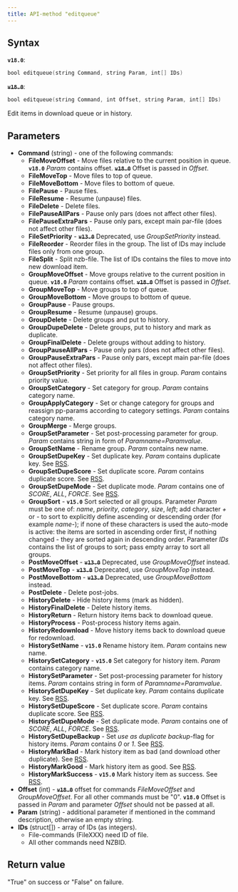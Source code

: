 ```yaml
---
title: API-method "editqueue"
---
```

## Syntax
**`v18.0`**:
```swift
bool editqueue(string Command, string Param, int[] IDs) 
```
**~~`v18.0`~~**:
```swift
bool editqueue(string Command, int Offset, string Param, int[] IDs) 
```

Edit items in download queue or in history.

## Parameters
- **Command** (string) - one of the following commands:
	- **FileMoveOffset** - Move files relative to the current position in queue. **`v18.0`** *Param* contains offset. **~~`v18.0`~~** Offset is passed in *Offset*.
	- **FileMoveTop** - Move files to top of queue.
	- **FileMoveBottom** - Move files to bottom of queue.
	- **FilePause** - Pause files.
	- **FileResume** - Resume (unpause) files.
	- **FileDelete** - Delete files.
	- **FilePauseAllPars** - Pause only pars (does not affect other files).
	- **FilePauseExtraPars** - Pause only pars, except main par-file (does not affect other files).
	- **FileSetPriority** - **~~`v13.0`~~** Deprecated, use *GroupSetPriority* instead.
	- **FileReorder** - Reorder files in the group. The list of IDs may include files only from one group.
	- **FileSplit** - Split nzb-file. The list of IDs contains the files to move into new download item.
	- **GroupMoveOffset** - Move groups relative to the current position in queue. **`v18.0`** *Param* contains offset. **~~`v18.0`~~** Offset is passed in *Offset*.
	- **GroupMoveTop** - Move groups to top of queue.
	- **GroupMoveBottom** - Move groups to bottom of queue.
	- **GroupPause** - Pause groups.
	- **GroupResume** - Resume (unpause) groups.
	- **GroupDelete** - Delete groups and put to history.
	- **GroupDupeDelete** - Delete groups, put to history and mark as duplicate.
	- **GroupFinalDelete** - Delete groups without adding to history.
	- **GroupPauseAllPars** - Pause only pars (does not affect other files).
	- **GroupPauseExtraPars** - Pause only pars, except main par-file (does not affect other files).
	- **GroupSetPriority** - Set priority for all files in group. *Param* contains priority value. 
	- **GroupSetCategory** - Set category for group. *Param* contains category name. 
	- **GroupApplyCategory** - Set or change category for groups and reassign pp-params according to category settings.  *Param* contains category name.
	- **GroupMerge** - Merge groups.
	- **GroupSetParameter** - Set post-processing parameter for group. *Param* contains string in form of *Paramname=Paramvalue*.
	- **GroupSetName** - Rename group. *Param* contains new name. 
	- **GroupSetDupeKey** - Set duplicate key. *Param* contains duplicate key. See [RSS](rss).
	- **GroupSetDupeScore** - Set duplicate score. *Param* contains duplicate score. See [RSS](rss).
	- **GroupSetDupeMode** - Set duplicate mode. *Param* contains one of *SCORE*, *ALL*, *FORCE*. See [RSS](rss).
	- **GroupSort** - **`v15.0`** Sort selected or all groups. Parameter *Param* must be one of: *name*, *priority*, *category*, *size*, *left*; add character *+* or *-* to sort to explicitly define ascending or descending order (for example *name-*); if none of these characters is used the auto-mode is active: the items are sorted in ascending order first, if nothing changed - they are sorted again in descending order. Parameter *IDs* contains the list of groups to sort; pass empty array to sort all groups.
	- **PostMoveOffset** - **~~`v13.0`~~** Deprecated, use *GroupMoveOffset* instead.
	- **PostMoveTop** - **~~`v13.0`~~** Deprecated, use *GroupMoveTop* instead.
	- **PostMoveBottom** - **~~`v13.0`~~** Deprecated, use *GroupMoveBottom* instead.
	- **PostDelete** - Delete post-jobs.
	- **HistoryDelete** - Hide history items (mark as hidden).
	- **HistoryFinalDelete** - Delete history items.
	- **HistoryReturn** - Return history items back to download queue.
	- **HistoryProcess** - Post-process history items again.
	- **HistoryRedownload** - Move history items back to download queue for redownload.
	- **HistorySetName** - **`v15.0`** Rename history item. *Param* contains new name. 
	- **HistorySetCategory** - **`v15.0`** Set category for history item. *Param* contains category name. 
	- **HistorySetParameter** - Set post-processing parameter for history items. *Param* contains string in form of *Paramname=Paramvalue*.
	- **HistorySetDupeKey** - Set duplicate key. *Param* contains duplicate key. See [RSS](rss).
	- **HistorySetDupeScore** - Set duplicate score. *Param* contains duplicate score. See [RSS](rss).
	- **HistorySetDupeMode** - Set duplicate mode. *Param* contains one of *SCORE*, *ALL*, *FORCE*. See [RSS](rss).
	- **HistorySetDupeBackup** - Set *use as duplicate backup*-flag for history items. *Param* contains *0* or *1*. See [RSS](rss).
	- **HistoryMarkBad** - Mark history item as bad (and download other duplicate). See [RSS](rss).
	- **HistoryMarkGood** - Mark history item as good. See [RSS](rss).
	- **HistoryMarkSuccess** - **`v15.0`** Mark history item as success. See [RSS](rss).
- **Offset** (int) - **~~`v18.0`~~** offset for commands *FileMoveOffset* and *GroupMoveOffset*. For all other commands must be "0". **`v18.0`** Offset is passed in *Param* and parameter *Offset* should not be passed at all.
- **Param** (string) - additional parameter if mentioned in the command description, otherwise an empty string.
- **IDs** (struct[]) - array of IDs (as integers).
  - File-commands (FileXXX) need ID of file.
  - All other commands need NZBID.

## Return value
"True" on success or "False" on failure.